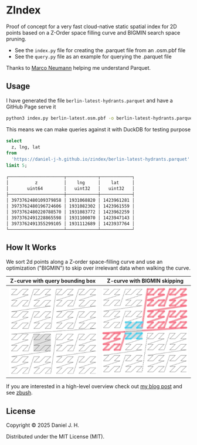 # ZIndex

Proof of concept for a very fast cloud-native static spatial index for 2D points based on a Z-Order space filling curve and BIGMIN search space pruning.

- See the `index.py` file for creating the .parquet file from an .osm.pbf file
- See the `query.py` file as an example for querying the .parquet file

Thanks to [Marco Neumann](https://github.com/crepererum) helping me understand Parquet.


## Usage

I have generated the file `berlin-latest-hydrants.parquet` and have a GitHub Page serve it

```bash
python3 index.py berlin-latest.osm.pbf -o berlin-latest-hydrants.parquet
```

This means we can make queries against it with DuckDB for testing purpose

```sql
select
  z, lng, lat
from
  'https://daniel-j-h.github.io/zindex/berlin-latest-hydrants.parquet'
limit 5;
```

```
┌─────────────────────┬────────────┬────────────┐
│          z          │    lng     │    lat     │
│       uint64        │   uint32   │   uint32   │
├─────────────────────┼────────────┼────────────┤
│ 3973762480109379858 │ 1931068820 │ 1423961281 │
│ 3973762480196724606 │ 1931082302 │ 1423961559 │
│ 3973762480220788570 │ 1931083772 │ 1423962259 │
│ 3973762491228865598 │ 1931100070 │ 1423947143 │
│ 3973762491355299105 │ 1931112689 │ 1423937764 │
└─────────────────────┴────────────┴────────────┘
```


## How It Works

We sort 2d points along a Z-order space-filling curve and use an optimization ("BIGMIN") to skip over irrelevant data when walking the curve.

| Z-curve with query bounding box | Z-curve with BIGMIN skipping |
|-|-|
| ![](./1.jpg) | ![](./2.jpg) |

If you are interested in a high-level overview check out [my blog post](https://www.openstreetmap.org/user/daniel-j-h/diary/406584) and see [zbush](https://github.com/daniel-j-h/zbush/).



## License

Copyright © 2025 Daniel J. H.

Distributed under the MIT License (MIT).
